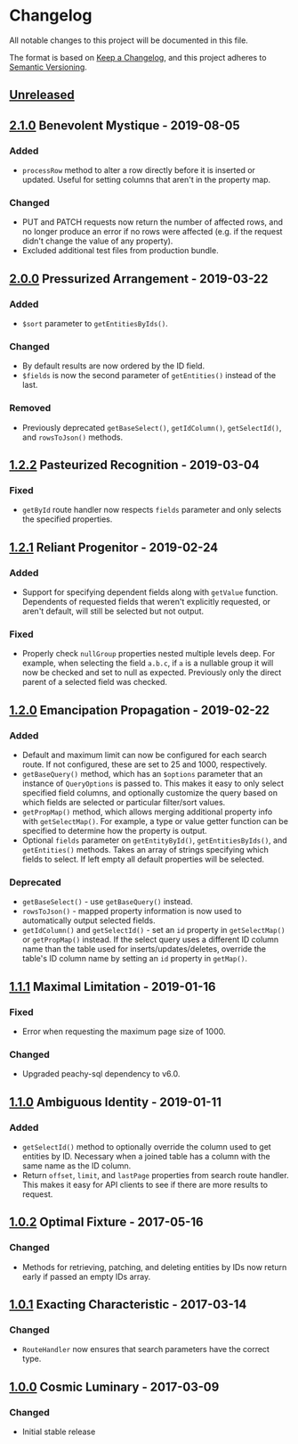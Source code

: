# Changelog
All notable changes to this project will be documented in this file.

The format is based on [Keep a Changelog](https://keepachangelog.com/en/1.0.0/),
and this project adheres to [Semantic Versioning](https://semver.org/spec/v2.0.0.html).

## [Unreleased]

## [2.1.0] Benevolent Mystique - 2019-08-05
### Added
- `processRow` method to alter a row directly before it is inserted or
updated. Useful for setting columns that aren't in the property map.

### Changed
- PUT and PATCH requests now return the number of affected rows, and
no longer produce an error if no rows were affected (e.g. if the
request didn't change the value of any property).
- Excluded additional test files from production bundle.

## [2.0.0] Pressurized Arrangement - 2019-03-22
### Added
- `$sort` parameter to `getEntitiesByIds()`.

### Changed
- By default results are now ordered by the ID field.
- `$fields` is now the second parameter of `getEntities()` instead of
the last.

### Removed
- Previously deprecated `getBaseSelect()`, `getIdColumn()`, `getSelectId()`,
and `rowsToJson()` methods.

## [1.2.2] Pasteurized Recognition - 2019-03-04
### Fixed
- `getById` route handler now respects `fields` parameter and only selects
the specified properties.

## [1.2.1] Reliant Progenitor - 2019-02-24
### Added
- Support for specifying dependent fields along with `getValue` function.
Dependents of requested fields that weren't explicitly requested, or
aren't default, will still be selected but not output.

### Fixed
- Properly check `nullGroup` properties nested multiple levels deep.
For example, when selecting the field `a.b.c`, if `a` is a nullable
group it will now be checked and set to null as expected. Previously
only the direct parent of a selected field was checked.

## [1.2.0] Emancipation Propagation - 2019-02-22
### Added
- Default and maximum limit can now be configured for each search route.
If not configured, these are set to 25 and 1000, respectively.
- `getBaseQuery()` method, which has an `$options` parameter that an
instance of `QueryOptions` is passed to. This makes it easy to only
select specified field columns, and optionally customize the query based
on which fields are selected or particular filter/sort values.
- `getPropMap()` method, which allows merging additional property info
with `getSelectMap()`. For example, a type or value getter function can
be specified to determine how the property is output.
- Optional `fields` parameter on `getEntityById()`, `getEntitiesByIds()`,
and `getEntities()` methods. Takes an array of strings specifying which
fields to select. If left empty all default properties will be selected.

### Deprecated
- `getBaseSelect()` - use `getBaseQuery()` instead.
- `rowsToJson()` - mapped property information is now used to
automatically output selected fields.
- `getIdColumn()` and `getSelectId()` - set an `id` property in
`getSelectMap()` or `getPropMap()` instead. If the select query uses a
different ID column name than the table used for inserts/updates/deletes,
override the table's ID column name by setting an `id` property in `getMap()`.

## [1.1.1] Maximal Limitation - 2019-01-16
### Fixed
- Error when requesting the maximum page size of 1000.

### Changed
- Upgraded peachy-sql dependency to v6.0.

## [1.1.0] Ambiguous Identity - 2019-01-11
### Added
- `getSelectId()` method to optionally override the column used to
get entities by ID. Necessary when a joined table has a column with
the same name as the ID column.
- Return `offset`, `limit`, and `lastPage` properties from search
route handler. This makes it easy for API clients to see if there are
more results to request.

## [1.0.2] Optimal Fixture - 2017-05-16
### Changed
- Methods for retrieving, patching, and deleting entities by IDs now
return early if passed an empty IDs array.

## [1.0.1] Exacting Characteristic - 2017-03-14
### Changed
- `RouteHandler` now ensures that search parameters have the correct type.

## [1.0.0] Cosmic Luminary - 2017-03-09
### Changed
- Initial stable release

[Unreleased]: https://github.com/theodorejb/phaster/compare/v2.1.0...HEAD
[2.1.0]: https://github.com/theodorejb/phaster/compare/v2.0.0...v2.1.0
[2.0.0]: https://github.com/theodorejb/phaster/compare/v1.2.2...v2.0.0
[1.2.2]: https://github.com/theodorejb/phaster/compare/v1.2.1...v1.2.2
[1.2.1]: https://github.com/theodorejb/phaster/compare/v1.2.0...v1.2.1
[1.2.0]: https://github.com/theodorejb/phaster/compare/v1.1.1...v1.2.0
[1.1.1]: https://github.com/theodorejb/phaster/compare/v1.1.0...v1.1.1
[1.1.0]: https://github.com/theodorejb/phaster/compare/v1.0.2...v1.1.0
[1.0.2]: https://github.com/theodorejb/phaster/compare/v1.0.1...v1.0.2
[1.0.1]: https://github.com/theodorejb/phaster/compare/v1.0.0...v1.0.1
[1.0.0]: https://github.com/theodorejb/phaster/tree/v1.0.0
